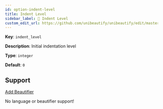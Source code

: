 ```yaml
---
id: option-indent-level
title: Indent Level
sidebar_label: 🚨 Indent Level
custom_edit_url: https://github.com/unibeautify/unibeautify/edit/master/src/options.ts
---
```

**Key**: `indent_level`

**Description**: Initial indentation level

**Type**: `integer`

**Default**: `0`

## Support
<div><a class="edit-page-link button" href="https://github.com/unibeautify/website/edit/master/docs/../scripts/generate-docs/beautifiers.ts" target="_blank">Add Beautifier</a></div>

No language or beautifier support!